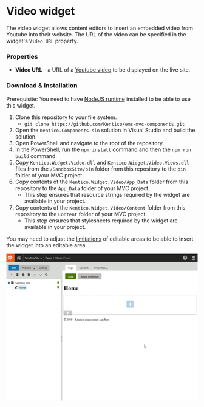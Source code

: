 # Video widget

The video widget allows content editors to insert an embedded video from Youtube into their website. The URL of the video can be specified in the widget's `Video URL` property.

### Properties
- **Video URL** - a URL of a [Youtube video](https://www.youtube.com/watch?v=dQw4w9WgXcQ) to be displayed on the live site.

### Download & installation
Prerequisite: You need to have [NodeJS runtime](https://nodejs.org/en/) installed to be able to use this widget.

1. Clone this repository to your file system.
    - `git clone https://github.com/Kentico/ems-mvc-components.git`
1. Open the `Kentico.Components.sln` solution in Visual Studio and build the solution.
1. Open PowerShell and navigate to the root of the repository.
1. In the PowerShell, run the `npm install` command and then the `npm run build` command.
1. Copy `Kentico.Widget.Video.dll` and `Kentico.Widget.Video.Views.dll` files from the `/SandboxSite/bin` folder from this repository to the `bin` folder of your MVC project.
1. Copy contents of the `Kentico.Widget.Video/App_Data` folder from this repository to the `App_Data` folder of your MVC project.
    - This step ensures that resource strings required by the widget are available in your project.
1. Copy contents of the `Kentico.Widget.Video/Content` folder from this repository to the `Content` folder of your MVC project.
    - This step ensures that stylesheets required by the widget are available in your project.

You may need to adjust the [limitations](https://kentico.com/CMSPages/DocLinkMapper.ashx?version=latest&link=page_builder_editable_areas_mvc#CreatingpageswitheditableareasinMVC-Limitingwidgetsallowedinaneditablearea) of editable areas to be able to insert the widget into an editable area.

![Video widget](/Kentico.Widget.Video/VideoWidget.gif)
